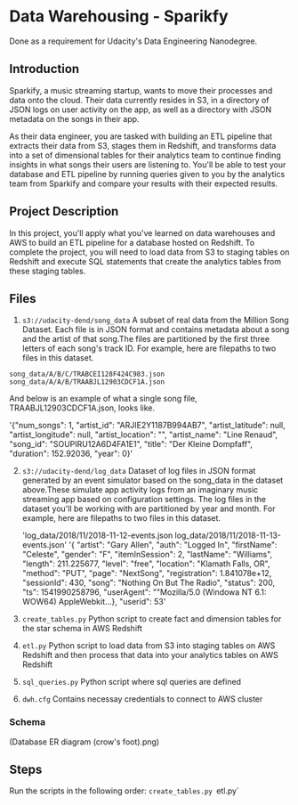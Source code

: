 #  Data Warehousing - Sparikfy
Done as a requirement for Udacity's Data Engineering Nanodegree.
## Introduction 
Sparkify, a music streaming startup, wants to move their processes and data onto the cloud. Their data currently resides in S3, in a directory of JSON logs on user activity on the app, as well as a directory with JSON metadata on the songs in their app.

As their data engineer, you are tasked with building an ETL pipeline that extracts their data from S3, stages them in Redshift, and transforms data into a set of dimensional tables for their analytics team to continue finding insights in what songs their users are listening to. You'll be able to test your database and ETL pipeline by running queries given to you by the analytics team from Sparkify and compare your results with their expected results.

## Project Description
In this project, you'll apply what you've learned on data warehouses and AWS to build an ETL pipeline for a database hosted on Redshift. To complete the project, you will need to load data from S3 to staging tables on Redshift and execute SQL statements that create the analytics tables from these staging tables.

## Files
1. `s3://udacity-dend/song_data`  A subset of real data from the Million Song Dataset. Each file is in JSON format and contains metadata about a song and the artist of that song.The files are partitioned by the first three letters of each song's track ID. For example, here are filepaths to two files in this dataset. 

`song_data/A/B/C/TRABCEI128F424C983.json song_data/A/A/B/TRAABJL12903CDCF1A.json` 

And below is an example of what a single song file, TRAABJL12903CDCF1A.json, looks like.

'{"num_songs": 1, "artist_id": "ARJIE2Y1187B994AB7", "artist_latitude": null, "artist_longitude": null, "artist_location": "", "artist_name": "Line Renaud", "song_id": "SOUPIRU12A6D4FA1E1", "title": "Der Kleine Dompfaff", "duration": 152.92036, "year": 0}'

2. `s3://udacity-dend/log_data` Dataset of log files in JSON format generated by an event simulator based on the song_data in the dataset above.These simulate app activity logs from an imaginary music streaming app based on configuration settings. The log files in the dataset you'll be working with are partitioned by year and month. For example, here are filepaths to two files in this dataset.

    'log_data/2018/11/2018-11-12-events.json
      log_data/2018/11/2018-11-13-events.json'
    '{ "artist": "Gary Allen",
      "auth": "Logged In",
      "firstName": "Celeste",
      "gender": "F",
      "itemInSession": 2,
      "lastName": "Williams",
      "length": 211.225677,
      "level": "free",
      "location": "Klamath Falls, OR",
      "method": "PUT",
      "page": "NextSong",
      "registration": 1.841078e+12,
      "sessionId": 430,
      "song": "Nothing On But The Radio",
      "status": 200,
      "ts": 1541990258796,
      "userAgent": "\"Mozilla/5.0 (Windowa NT 6.1: WOW64) AppleWebkit...},
      "userid": 53'
      
3. `create_tables.py` Python script to create fact and dimension tables for the star schema in AWS Redshift
4. `etl.py` Python script to load data from S3 into staging tables on AWS Redshift and then process that data into your analytics tables on AWS Redshift
5. `sql_queries.py` Python script where sql queries are defined
6. `dwh.cfg` Contains necessay credentials to connect to AWS cluster 

### Schema
(Database ER diagram (crow's foot).png)

## Steps
Run the scripts in the following order:
`create_tables.py
`etl.py`


